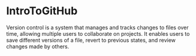 # IntroToGitHub
Version control is a system that manages and tracks changes to files over time, allowing multiple users to collaborate on projects. It enables users to save different versions of a file, revert to previous states, and review changes made by others.
